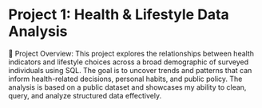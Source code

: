 # Project 1: Health & Lifestyle Data Analysis 

📝 Project Overview:
This project explores the relationships between health indicators and lifestyle choices across a broad demographic of surveyed individuals using SQL.
The goal is to uncover trends and patterns that can inform health-related decisions, personal habits, and public policy.
The analysis is based on a public dataset and showcases my ability to clean, query, and analyze structured data effectively.
